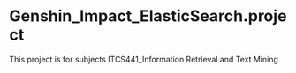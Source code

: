 # Genshin_Impact_ElasticSearch.project
This project is for subjects ITCS441_Information Retrieval and Text Mining
